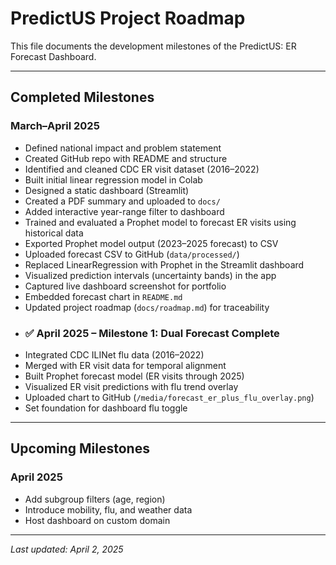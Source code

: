 # PredictUS Project Roadmap

This file documents the development milestones of the PredictUS: ER Forecast Dashboard.

---

## Completed Milestones

### March–April 2025
-  Defined national impact and problem statement
-  Created GitHub repo with README and structure
-  Identified and cleaned CDC ER visit dataset (2016–2022)
-  Built initial linear regression model in Colab
-  Designed a static dashboard (Streamlit)
-  Created a PDF summary and uploaded to `docs/`
-  Added interactive year-range filter to dashboard
-  Trained and evaluated a Prophet model to forecast ER visits using historical data
-  Exported Prophet model output (2023–2025 forecast) to CSV
-  Uploaded forecast CSV to GitHub (`data/processed/`)
-  Replaced LinearRegression with Prophet in the Streamlit dashboard
-  Visualized prediction intervals (uncertainty bands) in the app
-  Captured live dashboard screenshot for portfolio
-  Embedded forecast chart in `README.md`
-  Updated project roadmap (`docs/roadmap.md`) for traceability
-  ### ✅ April 2025 – Milestone 1: Dual Forecast Complete
- Integrated CDC ILINet flu data (2016–2022)
- Merged with ER visit data for temporal alignment
- Built Prophet forecast model (ER visits through 2025)
- Visualized ER visit predictions with flu trend overlay
- Uploaded chart to GitHub (`/media/forecast_er_plus_flu_overlay.png`)
- Set foundation for dashboard flu toggle 

---

## Upcoming Milestones

### April 2025
- Add subgroup filters (age, region)
- Introduce mobility, flu, and weather data
- Host dashboard on custom domain

---

_Last updated: April 2, 2025_
